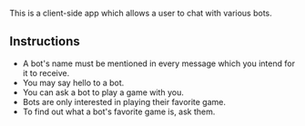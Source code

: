 This is a client-side app which allows a user to chat with various bots.

## Instructions
- A bot's name must be mentioned in every message which you intend for it to receive.
- You may say hello to a bot.
- You can ask a bot to play a game with you.
- Bots are only interested in playing their favorite game.
- To find out what a bot's favorite game is, ask them.
